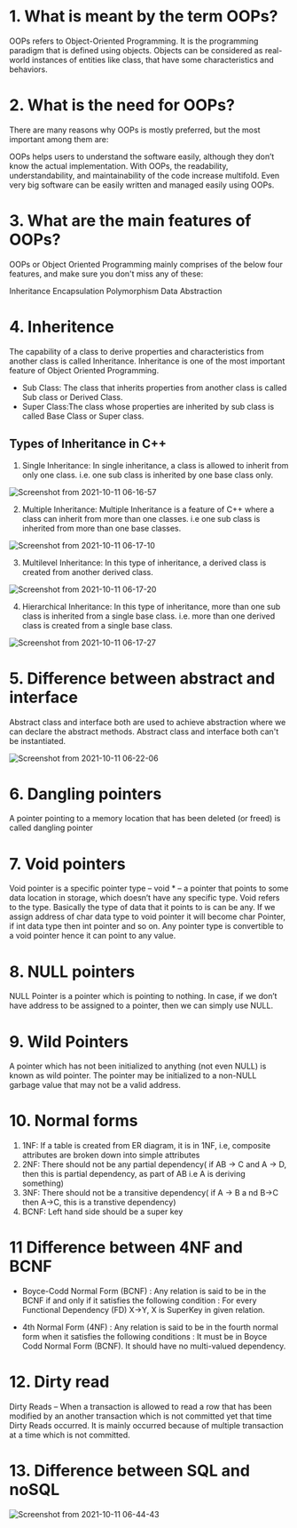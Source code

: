 # 1. What is meant by the term OOPs?
OOPs refers to Object-Oriented Programming. It is the programming paradigm that is defined using objects. Objects can be considered as real-world instances of entities like class, that have some characteristics and behaviors.

# 2. What is the need for OOPs?
There are many reasons why OOPs is mostly preferred, but the most important among them are: 

OOPs helps users to understand the software easily, although they don’t know the actual implementation.
With OOPs, the readability, understandability, and maintainability of the code increase multifold.
Even very big software can be easily written and managed easily using OOPs.

# 3. What are the main features of OOPs?
OOPs or Object Oriented Programming mainly comprises of the below four features, and make sure you don't miss any of these:

Inheritance
Encapsulation
Polymorphism
Data Abstraction

# 4. Inheritence

The capability of a class to derive properties and characteristics from another class is called Inheritance. Inheritance is one of the most important feature of Object Oriented Programming. 
* Sub Class: The class that inherits properties from another class is called Sub class or Derived Class. 
* Super Class:The class whose properties are inherited by sub class is called Base Class or Super class. 

## Types of Inheritance in C++

1. Single Inheritance: In single inheritance, a class is allowed to inherit from only one class. i.e. one sub class is inherited by one base class only.


![Screenshot from 2021-10-11 06-16-57](https://user-images.githubusercontent.com/42698268/136719173-2a9d48dd-6df0-46af-abba-c25fc79f9836.png)




2. Multiple Inheritance: Multiple Inheritance is a feature of C++ where a class can inherit from more than one classes. i.e one sub class is inherited from more than one base classes.

![Screenshot from 2021-10-11 06-17-10](https://user-images.githubusercontent.com/42698268/136719186-8c14eada-0725-4e14-a3ad-131c26e817bd.png)

3. Multilevel Inheritance: In this type of inheritance, a derived class is created from another derived class.

![Screenshot from 2021-10-11 06-17-20](https://user-images.githubusercontent.com/42698268/136719196-aac26758-f60f-4b0a-896b-263154d5ab93.png)

4. Hierarchical Inheritance: In this type of inheritance, more than one sub class is inherited from a single base class. i.e. more than one derived class is created from a single base class.

![Screenshot from 2021-10-11 06-17-27](https://user-images.githubusercontent.com/42698268/136719223-4034e387-05f1-4126-9587-5ecdda43c28e.png)


# 5. Difference between abstract and interface

Abstract class and interface both are used to achieve abstraction where we can declare the abstract methods. Abstract class and interface both can't be instantiated.

![Screenshot from 2021-10-11 06-22-06](https://user-images.githubusercontent.com/42698268/136719335-08a1056e-013f-4513-900f-e8628eb4a42b.png)

# 6. Dangling pointers
A pointer pointing to a memory location that has been deleted (or freed) is called dangling pointer

# 7. Void pointers
Void pointer is a specific pointer type – void * – a pointer that points to some data location in storage, which doesn’t have any specific type. Void refers to the type. Basically the type of data that it points to is can be any. If we assign address of char data type to void pointer it will become char Pointer, if int data type then int pointer and so on. Any pointer type is convertible to a void pointer hence it can point to any value.

# 8. NULL pointers
NULL Pointer is a pointer which is pointing to nothing. In case, if we don’t have address to be assigned to a pointer, then we can simply use NULL.

# 9. Wild Pointers
A pointer which has not been initialized to anything (not even NULL) is known as wild pointer. The pointer may be initialized to a non-NULL garbage value that may not be a valid address.

# 10. Normal forms

1. 1NF: If a table is created from ER diagram, it is in 1NF, i.e, composite attributes are broken down into simple attributes
2. 2NF: There should not be any partial dependency( if AB -> C and A -> D, then this is partial dependency, as part of AB i.e A is deriving something)
3. 3NF: There should not be a transitive dependency( if A -> B a nd B->C then A->C, this is a transtive dependency)
4. BCNF: Left hand side should be a super key

# 11 Difference between 4NF and BCNF

* Boyce-Codd Normal Form (BCNF) :
Any relation is said to be in the BCNF if and only if it satisfies the following condition :
For every Functional Dependency (FD) X->Y, X is SuperKey in given relation.

* 4th Normal Form (4NF) :
Any relation is said to be in the fourth normal form when it satisfies the following conditions :
It must be in Boyce Codd Normal Form (BCNF).
It should have no multi-valued dependency.

# 12. Dirty read
Dirty Reads –
When a transaction is allowed to read a row that has been modified by an another transaction which is not committed yet that time Dirty Reads occurred. It is mainly occurred because of multiple transaction at a time which is not committed.

# 13. Difference between SQL and noSQL

![Screenshot from 2021-10-11 06-44-43](https://user-images.githubusercontent.com/42698268/136720367-14f389a3-5f68-4a6b-8081-4c09f148290d.png)

